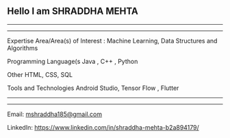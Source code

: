 ## Hello I am SHRADDHA MEHTA
---------------------
-------------------


Expertise Area/Area(s) of Interest : Machine Learning, Data Structures and Algorithms


Programming Language(s Java , C++ , Python


Other HTML, CSS, SQL


Tools and Technologies Android Studio, Tensor Flow , Flutter


-------------------------------------
-------------------------------------------
Email: mshraddha185@gmail.com 


LinkedIn: https://www.linkedin.com/in/shraddha-mehta-b2a894179/




